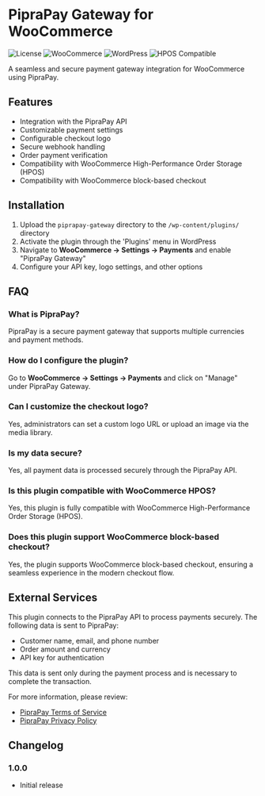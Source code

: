 # PipraPay Gateway for WooCommerce

![License](https://img.shields.io/badge/license-GPLv2%20or%20later-blue.svg)
![WooCommerce](https://img.shields.io/badge/WooCommerce-3.0%2B-orange.svg)
![WordPress](https://img.shields.io/badge/WordPress-6.7%2B-blue.svg)
![HPOS Compatible](https://img.shields.io/badge/HPOS-Compatible-success.svg)

A seamless and secure payment gateway integration for WooCommerce using PipraPay.

## Features

- Integration with the PipraPay API
- Customizable payment settings
- Configurable checkout logo
- Secure webhook handling
- Order payment verification
- Compatibility with WooCommerce High-Performance Order Storage (HPOS)
- Compatibility with WooCommerce block-based checkout

## Installation

1. Upload the `piprapay-gateway` directory to the `/wp-content/plugins/` directory
2. Activate the plugin through the 'Plugins' menu in WordPress
3. Navigate to **WooCommerce → Settings → Payments** and enable "PipraPay Gateway"
4. Configure your API key, logo settings, and other options

## FAQ

### What is PipraPay?
PipraPay is a secure payment gateway that supports multiple currencies and payment methods.

### How do I configure the plugin?
Go to **WooCommerce → Settings → Payments** and click on "Manage" under PipraPay Gateway.

### Can I customize the checkout logo?
Yes, administrators can set a custom logo URL or upload an image via the media library.

### Is my data secure?
Yes, all payment data is processed securely through the PipraPay API.

### Is this plugin compatible with WooCommerce HPOS?
Yes, this plugin is fully compatible with WooCommerce High-Performance Order Storage (HPOS).

### Does this plugin support WooCommerce block-based checkout?
Yes, the plugin supports WooCommerce block-based checkout, ensuring a seamless experience in the modern checkout flow.

## External Services

This plugin connects to the PipraPay API to process payments securely. The following data is sent to PipraPay:

- Customer name, email, and phone number
- Order amount and currency
- API key for authentication

This data is sent only during the payment process and is necessary to complete the transaction.

For more information, please review:
- [PipraPay Terms of Service](https://piprapay.com/terms)
- [PipraPay Privacy Policy](https://piprapay.com/privacy)

## Changelog

### 1.0.0
- Initial release
